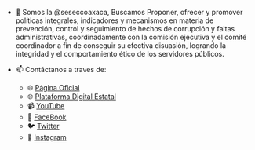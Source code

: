 - 👋 Somos la @seseccoaxaca, Buscamos Proponer, ofrecer y promover políticas integrales, indicadores y mecanismos en materia de prevención, control y seguimiento de hechos de corrupción y faltas administrativas, coordinadamente con la comisión ejecutiva y el comité coordinador a fin de conseguir su efectiva disuasión, logrando la integridad y el comportamiento ético de los servidores públicos.  


- 📫 Contáctanos a traves de:
  - 🌐 [Página Oficial](http://www.sesecc.oaxaca.gob.mx)
  - 🌐 [Plataforma Digital Estatal](https://plataforma-digital-estatal.vercel.app)
  - 📹 [YouTube](https://www.youtube.com/channel/UCGPW2yCI5ZtIbG08g28785g/videos)
  - 📸 [FaceBook](https://www.facebook.com/SESECCOaxaca/)
  - 🐦 [Twitter](https://twitter.com/SESECCOaxaca)
  - 📸 [Instagram](https://www.instagram.com/seseccoaxaca/?hl=es)
<!---
seseccoaxaca/seseccoaxaca is a ✨ special ✨ repository because its `README.md` (this file) appears on your GitHub profile.
You can click the Preview link to take a look at your changes.
--->
